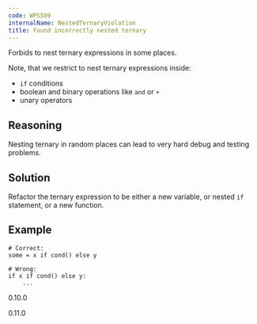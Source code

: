 ```yaml
---
code: WPS509
internalName: NestedTernaryViolation
title: Found incorrectly nested ternary
---
```


Forbids to nest ternary expressions in some places.

Note, that we restrict to nest ternary expressions inside:

  - `if` conditions
  - boolean and binary operations like `and` or `+`
  - unary operators

<!-- end list -->

## Reasoning
Nesting ternary in random places can lead to very hard debug and
testing problems.

## Solution
Refactor the ternary expression to be either a new variable, or
nested `if` statement, or a new function.

## Example

    # Correct:
    some = x if cond() else y
    
    # Wrong:
    if x if cond() else y:
        ...

<div class="versionadded">

0.10.0

</div>

<div class="versionchanged">

0.11.0

</div>